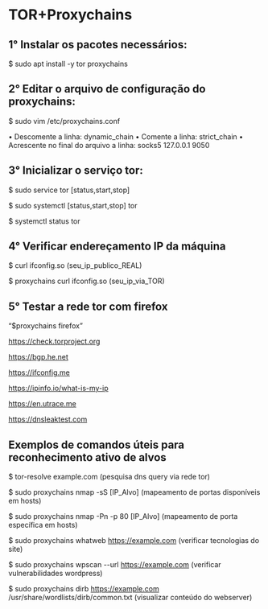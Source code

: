 # TOR+Proxychains

## 1° Instalar os pacotes necessários: 

$ sudo apt install -y tor proxychains

## 2° Editar o arquivo de configuração do proxychains: 

$ sudo vim /etc/proxychains.conf

  • Descomente a linha: dynamic_chain
  • Comente a linha: strict_chain
  • Acrescente no final do arquivo a linha: socks5  127.0.0.1 9050

## 3° Inicializar o serviço tor: 

$ sudo service tor [status,start,stop]

$ sudo systemctl [status,start,stop] tor

$ systemctl status tor

## 4° Verificar endereçamento IP da máquina

$ curl ifconfig.so (seu_ip_publico_REAL)

$ proxychains curl ifconfig.so (seu_ip_via_TOR)

## 5° Testar a rede tor com firefox 

“$proxychains firefox”

https://check.torproject.org

https://bgp.he.net

https://ifconfig.me

https://ipinfo.io/what-is-my-ip

https://en.utrace.me

https://dnsleaktest.com

## Exemplos de comandos úteis para reconhecimento ativo de alvos

$ tor-resolve example.com (pesquisa dns query via rede tor)

$ sudo proxychains nmap -sS [IP_Alvo] (mapeamento de portas disponíveis em hosts)

$ sudo proxychains nmap -Pn -p 80 [IP_Alvo] (mapeamento de porta específica em hosts)

$ sudo proxychains whatweb https://example.com (verificar tecnologias do site)

$ sudo proxychains wpscan --url https://example.com (verificar vulnerabilidades wordpress)

$ sudo proxychains dirb https://example.com /usr/share/wordlists/dirb/common.txt (visualizar conteúdo do webserver)
